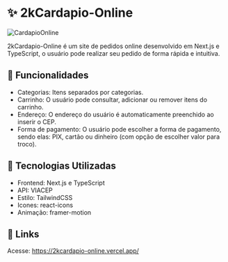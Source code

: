 # ✨ 2kCardapio-Online
![CardapioOnline](https://github.com/KetsonKersen/2kcardapio-online/assets/127996989/1e2e4374-2492-4941-9d75-df53d9994e4d)

2kCardapio-Online é um site de pedidos online desenvolvido em Next.js e TypeScript, o usuário pode realizar seu pedido de forma rápida e intuitiva.

## 🌌 Funcionalidades
- Categorias: Itens separados por categorias.
- Carrinho: O usuário pode consultar, adicionar ou remover itens do carrinho.
- Endereço: O endereço do usuário é automaticamente preenchido ao inserir o CEP.
- Forma de pagamento: O usuário pode escolher a forma de pagamento, sendo elas: PIX, cartão ou dinheiro (com opção de escolher valor para troco).

## 🔧 Tecnologias Utilizadas
- Frontend: Next.js e TypeScript
- API: VIACEP
- Estilo: TailwindCSS
- Icones: react-icons
- Animação: framer-motion

## 🔗 Links
Acesse: https://2kcardapio-online.vercel.app/
